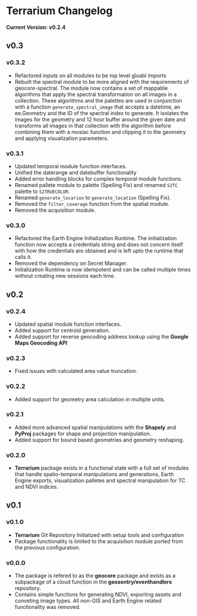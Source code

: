 # Terrarium Changelog

**Current Version: v0.2.4**

## v0.3

### v0.3.2
- Refactored inputs on all modules to be top level gloabl imports
- Rebuilt the spectral module to be more aligned with the requirements of geocore-spectral. The module now contains a set of mappable algorithms that apply the spectral transformation on all images in a collection. These algorithms and the palettes are used in conjunction with a function ``generate_spectral_image`` that accepts a datetime, an ee.Geometry and the ID of the spectral index to generate. It isolates the images for the geometry and 12 hour buffer around the given date and transforms all images in that collection with the algorithm before combining them with a mosiac function and clipping it to the geometry and applying visualization parameters.

### v0.3.1
- Updated temporal module function interfaces.
- Unified the daterange and datebuffer functionality
- Added error handling blocks for complex temporal module functions.
- Renamed pallete module to palette (Spelling Fix) and renamed ``S2TC`` palette to ``S2TRUECOLOR``.
- Renamed ``generate_locarion`` to ``generate_location`` (Spelling Fix).
- Removed the ``filter_coverage`` function from the spatial module.
- Removed the acquisition module.

### v0.3.0
- Refactored the Earth Engine Initialization Runtime. The initialization function now accepts a credentials string and does not concern itself with how the credentials are obtained and is left upto the runtime that calls it.
- Removed the dependency on Secret Manager. 
- Initialization Runtime is now idempotent and can be called multiple times without creating new sessions each time.

## v0.2

### v0.2.4
- Updated spatial module function interfaces.
- Added support for centroid generation.
- Added support for reverse geocoding address lookup using the **Google Maps Geocoding API**

### v0.2.3
- Fixed issues with calculated area value truncation.

### v0.2.2
- Added support for geometry area calculation in multiple units.

### v0.2.1
- Added more advanced spatial manipulations with the **Shapely** and **PyProj** packages for shape and projection manipulation.
- Added support for bound based geometries and geometry reshaping.

### v0.2.0
- **Terrarium** package exists in a functional state with a full set of modules that handle spatio-temporal manipulations and generations, Earth Engine exports, visualization palletes and spectral manipulation for TC and NDVI indices.

## v0.1

### v0.1.0
- **Terrarium** Git Repository Initialized with setup tools and configuration
- Package functionality is limited to the acquisition module ported from the previous configuration.

### v0.0.0
- The package is refered to as the **geocore** package and exists as a subpackage of a cloud function in the **geosentry/eventhandlers** repository.
- Contains simple functions for generating NDVI, exporting assets and conveting image types. All non-GIS and Earth Engine related functionality was removed.